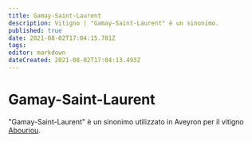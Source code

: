 ```yaml
---
title: Gamay-Saint-Laurent
description: Vitigno | "Gamay-Saint-Laurent" è un sinonimo.
published: true
date: 2021-08-02T17:04:15.781Z
tags: 
editor: markdown
dateCreated: 2021-08-02T17:04:13.493Z
---
```


# Gamay-Saint-Laurent
"Gamay-Saint-Laurent" è un sinonimo utilizzato in Aveyron per il vitigno [Abouriou](/vitigni/Francia/abouriou).